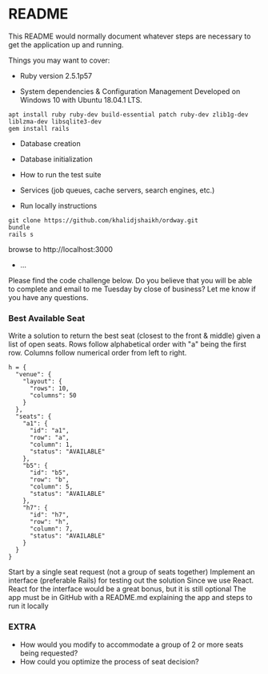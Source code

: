 # README

This README would normally document whatever steps are necessary to get the
application up and running.

Things you may want to cover:

* Ruby version
2.5.1p57

* System dependencies & Configuration Management
Developed on Windows 10 with Ubuntu 18.04.1 LTS.
```
apt install ruby ruby-dev build-essential patch ruby-dev zlib1g-dev liblzma-dev libsqlite3-dev
gem install rails
```

* Database creation

* Database initialization

* How to run the test suite

* Services (job queues, cache servers, search engines, etc.)

* Run locally instructions
```
git clone https://github.com/khalidjshaikh/ordway.git
bundle
rails s
```
browse to http://localhost:3000

* ...

Please find the code challenge below. Do you believe that you will be able to complete and email to me Tuesday by close of business?  Let me know if you have any questions. 

### Best Available Seat
Write a solution to return the best seat (closest to the front & middle) given a list of open seats. Rows follow alphabetical order with "a" being the first row. Columns follow numerical order from left to right.
```
h = {
  "venue": {
    "layout": {
      "rows": 10,
      "columns": 50
    }
  },
  "seats": {
    "a1": {
      "id": "a1",
      "row": "a",
      "column": 1,
      "status": "AVAILABLE"
    },
    "b5": {
      "id": "b5",
      "row": "b",
      "column": 5,
      "status": "AVAILABLE"
    },
    "h7": {
      "id": "h7",
      "row": "h",
      "column": 7,
      "status": "AVAILABLE"
    }
  }
}
```
Start by a single seat request (not a group of seats together)
Implement an interface (preferable Rails) for testing out the solution
Since we use React. React for the interface would be a great bonus, but it is still optional
The app must be in GitHub with a README.md explaining the app and steps to run it locally

### EXTRA
* How would you modify to accommodate a group of 2 or more seats being requested?
* How could you optimize the process of seat decision?
